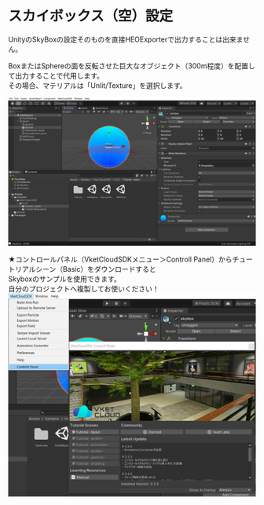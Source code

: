 
# スカイボックス（空）設定
  
UnityのSkyBoxの設定そのものを直接HEOExporterで出力することは出来ません。  
  
BoxまたはSphereの面を反転させた巨大なオブジェクト（300m程度）を配置して出力することで代用します。  
その場合、マテリアルは「Unlit/Texture」を選択します。

![Skybox](img/Skybox.png)  

★コントロールパネル（VketCloudSDKメニュー＞Controll Panel）からチュートリアルシーン（Basic）をダウンロードすると  
Skyboxのサンプルを使用できます。  
自分のプロジェクトへ複製してお使いください！
![ControllPanel](img/ControllPanel1.png)